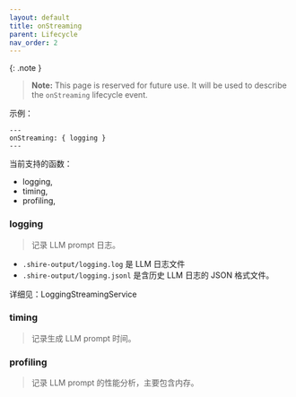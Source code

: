```yaml
---
layout: default
title: onStreaming
parent: Lifecycle
nav_order: 2
---
```


{: .note }
> **Note:** This page is reserved for future use. It will be used to describe the `onStreaming` lifecycle event.


示例：

```shire
---
onStreaming: { logging }
---
```

当前支持的函数：

- logging,
- timing,
- profiling,

### logging

> 记录 LLM prompt 日志。

- `.shire-output/logging.log` 是 LLM 日志文件
- `.shire-output/logging.jsonl` 是含历史 LLM 日志的 JSON 格式文件。

详细见：LoggingStreamingService

### timing

> 记录生成 LLM prompt 时间。

### profiling

> 记录 LLM prompt 的性能分析，主要包含内存。
